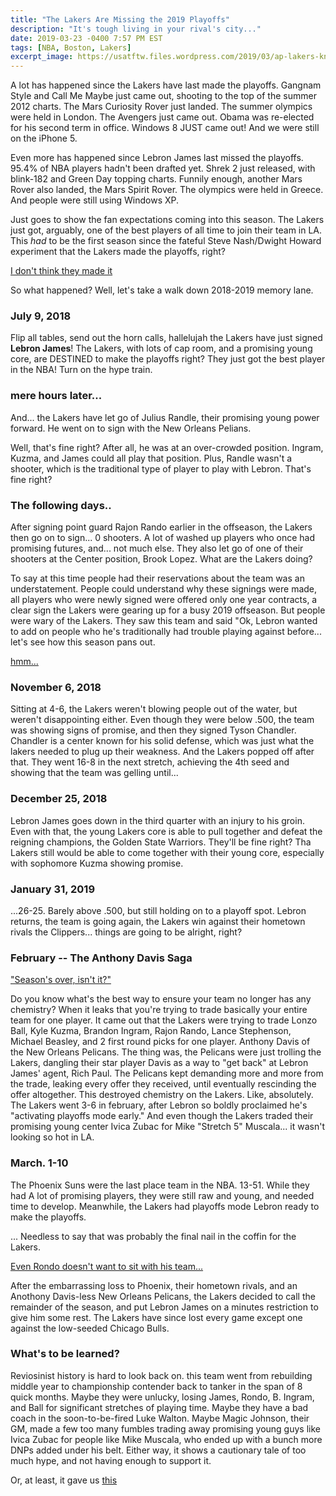 ```yaml
---
title: "The Lakers Are Missing the 2019 Playoffs"
description: "It's tough living in your rival's city..."
date: 2019-03-23 -0400 7:57 PM EST
tags: [NBA, Boston, Lakers]
excerpt_image: https://usatftw.files.wordpress.com/2019/03/ap-lakers-knicks-basketball-2.jpg?w=2000&h=2330
---
```


A lot has happened since the Lakers have last made the playoffs. Gangnam Style
and Call Me Maybe just came out, shooting to the top of the summer 2012 charts.
The Mars Curiosity Rover just landed. The summer olympics were held in London.
The Avengers just came out. Obama was re-elected for his second term in office.
Windows 8 JUST came out! And we were still on the iPhone 5.

Even more has happened since Lebron James last missed the playoffs. 95.4% of
NBA players hadn't been drafted yet. Shrek 2 just released, with blink-182
and Green Day topping charts. Funnily enough, another Mars Rover also landed,
the Mars Spirit Rover. The olympics were held in Greece. And people were still
using Windows XP. 

Just goes to show the fan expectations coming into this season. The Lakers just
got, arguably, one of the best players of all time to join their team in LA. 
This *had* to be the first season since the fateful Steve Nash/Dwight Howard
experiment that the Lakers made the playoffs, right?

[I don't think they made it](https://usatftw.files.wordpress.com/2019/03/ap-lakers-knicks-basketball-2.jpg?w=2000&h=2330)

So what happened? Well, let's take a walk down 2018-2019 memory lane.


### July 9, 2018

Flip all tables, send out the horn calls, hallelujah the Lakers have just
signed **Lebron James**! The Lakers, with lots of cap room, and a promising
young core, are DESTINED to make the playoffs right? They just got the best
player in the NBA! Turn on the hype train.

### mere hours later...

And... the Lakers have let go of Julius Randle, their promising young power
forward. He went on to sign with the New Orleans Pelians.

Well, that's fine right? After all, he was at an over-crowded position. Ingram,
Kuzma, and James could all play that position. Plus, Randle wasn't a shooter,
which is the traditional type of player to play with Lebron. That's fine right?

### The following days..

After signing point guard Rajon Rando earlier in the offseason, the Lakers
then go on to sign... 0 shooters. A lot of washed up players who once had
promising futures, and... not much else. They also let go of one of their
shooters at the Center position, Brook Lopez. What are the Lakers doing?

To say at this time people had their reservations about the team was an
understatement. People could understand why these signings were made, all
players who were newly signed were offered only one year contracts, a clear
sign the Lakers were gearing up for a busy 2019 offseason. But people were
wary of the Lakers. They saw this team and said "Ok, Lebron wanted to add on
people who he's traditionally had trouble playing against before... let's see
how this season pans out. 

[hmm...](https://usatthebiglead.files.wordpress.com/2018/10/rajon-rondo-chris-paul.jpg?w=1000&h=600&crop=1?w=1000&crop=0)


### November 6, 2018

Sitting at 4-6, the Lakers weren't blowing people out of the water, but weren't 
disappointing either. Even though they were below .500, the team was showing
signs of promise, and then they signed Tyson Chandler. Chandler is a center
known for his solid defense, which was just what the lakers needed to plug up 
their weakness. And the Lakers popped off after that. They went 16-8 in the
next stretch, achieving the 4th seed and showing that the team was gelling 
until...


### December 25, 2018

Lebron James goes down in the third quarter with an injury to his groin. 
Even with that, the young Lakers core is able to pull together and defeat
the reigning champions, the Golden State Warriors. They'll be fine right?
Tha Lakers still would be able to come together with their young core,
especially with sophomore Kuzma showing promise.

### January 31, 2019

...26-25. Barely above .500, but still holding on to a playoff spot. Lebron
returns, the team is going again, the Lakers win against their hometown
rivals the Clippers... things are going to be alright, right? 

### February -- The Anthony Davis Saga

["Season's over, isn't it?"](https://media.nbcbayarea.com/images/652*367/lebronsadus.jpg)

Do you know what's the best way to ensure your team no longer has any
chemistry? When it leaks that you're trying to trade basically your entire
team for one player. It came out that the Lakers were trying to trade 
Lonzo Ball, Kyle Kuzma, Brandon Ingram, Rajon Rando, Lance Stephenson,
Michael Beasley, and 2 first round picks for one player. Anthony Davis of
the New Orleans Pelicans. The thing was, the Pelicans were just trolling
the Lakers, dangling their star player Davis as a way to "get back" at Lebron
James' agent, Rich Paul. The Pelicans kept demanding more and more from the
trade, leaking every offer they received, until eventually rescinding the
offer altogether. This destroyed chemistry on the Lakers. Like, absolutely. 
The Lakers went 3-6 in february, after Lebron so boldly proclaimed he's
"activating playoffs mode early." And even though the Lakers traded their
promising young center Ivica Zubac for Mike "Stretch 5" Muscala... it wasn't
looking so hot in LA. 

### March. 1-10

The Phoenix Suns were the last place team in the NBA. 13-51. While they had
A lot of promising players, they were still raw and young, and needed time to
develop. Meanwhile, the Lakers had playoffs mode Lebron ready to make the
playoffs.

... Needless to say that was probably the final nail in the coffin for
the Lakers.

[Even Rondo doesn't want to sit with his team...](https://cdn-s3.si.com/s3fs-public/styles/marquee_large_2x/public/2019/03/07/rajon-rondo-sits-away-teammates.jpg?itok=uQbWaJoz)

After the embarrassing loss to Phoenix, their hometown rivals, and an
Anothony Davis-less New Orleans Pelicans, the Lakers decided to call the
remainder of the season, and put Lebron James on a minutes restriction to 
give him some rest. The Lakers have since lost every game except one against
the low-seeded Chicago Bulls. 


### What's to be learned?

Reviosinist history is hard to look back on. this team went from rebuilding
middle year to championship contender back to tanker in the span of 8
quick months. Maybe they were unlucky, losing James, Rondo, B. Ingram, and
Ball for significant stretches of playing time. Maybe they have a bad coach
in the soon-to-be-fired Luke Walton. Maybe Magic Johnson, their GM, made
a few too many fumbles trading away promising young guys like Ivica Zubac
for people like Mike Muscala, who ended up with a bunch more DNPs added
under his belt. Either way, it shows a cautionary tale of too much hype,
and not having enough to support it. 

Or, at least, it gave us [this](https://www.reddit.com/r/nba/comments/b3dvb0/los_angeles_lakers_201819_one_shining_moment_most/)
